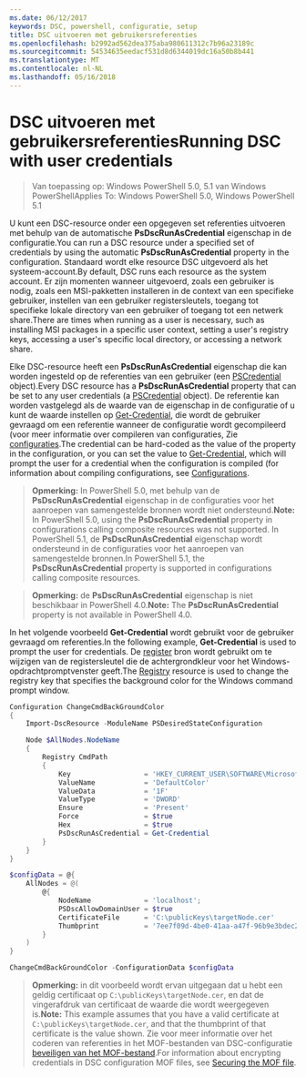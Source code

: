 ```yaml
---
ms.date: 06/12/2017
keywords: DSC, powershell, configuratie, setup
title: DSC uitvoeren met gebruikersreferenties
ms.openlocfilehash: b2992ad562dea375aba980611312c7b96a23189c
ms.sourcegitcommit: 54534635eedacf531d8d6344019dc16a50b8b441
ms.translationtype: MT
ms.contentlocale: nl-NL
ms.lasthandoff: 05/16/2018
---
```

# <a name="running-dsc-with-user-credentials"></a><span data-ttu-id="2c2d1-103">DSC uitvoeren met gebruikersreferenties</span><span class="sxs-lookup"><span data-stu-id="2c2d1-103">Running DSC with user credentials</span></span>

> <span data-ttu-id="2c2d1-104">Van toepassing op: Windows PowerShell 5.0, 5.1 van Windows PowerShell</span><span class="sxs-lookup"><span data-stu-id="2c2d1-104">Applies To: Windows PowerShell 5.0, Windows PowerShell 5.1</span></span>

<span data-ttu-id="2c2d1-105">U kunt een DSC-resource onder een opgegeven set referenties uitvoeren met behulp van de automatische **PsDscRunAsCredential** eigenschap in de configuratie.</span><span class="sxs-lookup"><span data-stu-id="2c2d1-105">You can run a DSC resource under a specified set of credentials by using the automatic **PsDscRunAsCredential** property in the configuration.</span></span>
<span data-ttu-id="2c2d1-106">Standaard wordt elke resource DSC uitgevoerd als het systeem-account.</span><span class="sxs-lookup"><span data-stu-id="2c2d1-106">By default, DSC runs each resource as the system account.</span></span>
<span data-ttu-id="2c2d1-107">Er zijn momenten wanneer uitgevoerd, zoals een gebruiker is nodig, zoals een MSI-pakketten installeren in de context van een specifieke gebruiker, instellen van een gebruiker registersleutels, toegang tot specifieke lokale directory van een gebruiker of toegang tot een netwerk share.</span><span class="sxs-lookup"><span data-stu-id="2c2d1-107">There are times when running as a user is necessary, such as installing MSI packages in a specific user context, setting a user's registry keys, accessing a user's specific local directory, or accessing a network share.</span></span>

<span data-ttu-id="2c2d1-108">Elke DSC-resource heeft een **PsDscRunAsCredential** eigenschap die kan worden ingesteld op de referenties van een gebruiker (een [PSCredential](https://msdn.microsoft.com/library/ms572524(v=VS.85).aspx) object).</span><span class="sxs-lookup"><span data-stu-id="2c2d1-108">Every DSC resource has a **PsDscRunAsCredential** property that can be set to any user credentials (a [PSCredential](https://msdn.microsoft.com/library/ms572524(v=VS.85).aspx) object).</span></span>
<span data-ttu-id="2c2d1-109">De referentie kan worden vastgelegd als de waarde van de eigenschap in de configuratie of u kunt de waarde instellen op [Get-Credential](https://technet.microsoft.com/library/hh849815.aspx), die wordt de gebruiker gevraagd om een referentie wanneer de configuratie wordt gecompileerd (voor meer informatie over compileren van configuraties, Zie [configuraties](configurations.md).</span><span class="sxs-lookup"><span data-stu-id="2c2d1-109">The credential can be hard-coded as the value of the property in the configuration, or you can set the value to [Get-Credential](https://technet.microsoft.com/library/hh849815.aspx), which will prompt the user for a credential when the configuration is compiled (for information about compiling configurations, see [Configurations](configurations.md).</span></span>

><span data-ttu-id="2c2d1-110">**Opmerking:** In PowerShell 5.0, met behulp van de **PsDscRunAsCredential** eigenschap in de configuraties voor het aanroepen van samengestelde bronnen wordt niet ondersteund.</span><span class="sxs-lookup"><span data-stu-id="2c2d1-110">**Note:** In PowerShell 5.0, using the **PsDscRunAsCredential** property in configurations calling composite resources was not supported.</span></span>
><span data-ttu-id="2c2d1-111">In PowerShell 5.1, de **PsDscRunAsCredential** eigenschap wordt ondersteund in de configuraties voor het aanroepen van samengestelde bronnen.</span><span class="sxs-lookup"><span data-stu-id="2c2d1-111">In PowerShell 5.1, the **PsDscRunAsCredential** property is supported in configurations calling composite resources.</span></span>

><span data-ttu-id="2c2d1-112">**Opmerking:** de **PsDscRunAsCredential** eigenschap is niet beschikbaar in PowerShell 4.0.</span><span class="sxs-lookup"><span data-stu-id="2c2d1-112">**Note:** The **PsDscRunAsCredential** property is not available in PowerShell 4.0.</span></span>

<span data-ttu-id="2c2d1-113">In het volgende voorbeeld **Get-Credential** wordt gebruikt voor de gebruiker gevraagd om referenties.</span><span class="sxs-lookup"><span data-stu-id="2c2d1-113">In the following example, **Get-Credential** is used to prompt the user for credentials.</span></span>
<span data-ttu-id="2c2d1-114">De [register](registryResource.md) bron wordt gebruikt om te wijzigen van de registersleutel die de achtergrondkleur voor het Windows-opdrachtpromptvenster geeft.</span><span class="sxs-lookup"><span data-stu-id="2c2d1-114">The [Registry](registryResource.md) resource is used to change the registry key that specifies the background color for the Windows command prompt window.</span></span>

```powershell
Configuration ChangeCmdBackGroundColor
{
    Import-DscResource -ModuleName PSDesiredStateConfiguration

    Node $AllNodes.NodeName
    {
        Registry CmdPath
        {
            Key                  = 'HKEY_CURRENT_USER\SOFTWARE\Microsoft\Command Processor'
            ValueName            = 'DefaultColor'
            ValueData            = '1F'
            ValueType            = 'DWORD'
            Ensure               = 'Present'
            Force                = $true
            Hex                  = $true
            PsDscRunAsCredential = Get-Credential
        }
    }
}

$configData = @{
    AllNodes = @(
        @{
            NodeName             = 'localhost';
            PSDscAllowDomainUser = $true
            CertificateFile      = 'C:\publicKeys\targetNode.cer'
            Thumbprint           = '7ee7f09d-4be0-41aa-a47f-96b9e3bdec25'
        }
    )
}

ChangeCmdBackGroundColor -ConfigurationData $configData
```
><span data-ttu-id="2c2d1-115">**Opmerking:** in dit voorbeeld wordt ervan uitgegaan dat u hebt een geldig certificaat op `C:\publicKeys\targetNode.cer`, en dat de vingerafdruk van certificaat de waarde die wordt weergegeven is.</span><span class="sxs-lookup"><span data-stu-id="2c2d1-115">**Note:** This example assumes that you have a valid certificate at `C:\publicKeys\targetNode.cer`, and that the thumbprint of that certificate is the value shown.</span></span>
><span data-ttu-id="2c2d1-116">Zie voor meer informatie over het coderen van referenties in het MOF-bestanden van DSC-configuratie [beveiligen van het MOF-bestand](secureMOF.md).</span><span class="sxs-lookup"><span data-stu-id="2c2d1-116">For information about encrypting credentials in DSC configuration MOF files, see [Securing the MOF file](secureMOF.md).</span></span>